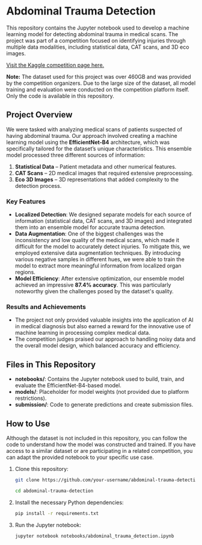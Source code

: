 # Abdominal Trauma Detection

This repository contains the Jupyter notebook used to develop a machine learning model for detecting abdominal trauma in medical scans. The project was part of a competition focused on identifying injuries through multiple data modalities, including statistical data, CAT scans, and 3D eco images.

[Visit the Kaggle competition page here.](https://www.kaggle.com/competitions/rsna-2023-abdominal-trauma-detection/data)

**Note:** The dataset used for this project was over 460GB and was provided by the competition organizers. Due to the large size of the dataset, all model training and evaluation were conducted on the competition platform itself. Only the code is available in this repository.


## Project Overview

We were tasked with analyzing medical scans of patients suspected of having abdominal trauma. Our approach involved creating a machine learning model using the **EfficientNet-B4** architecture, which was specifically tailored for the dataset’s unique characteristics. This ensemble model processed three different sources of information:

1. **Statistical Data** – Patient metadata and other numerical features.
2. **CAT Scans** – 2D medical images that required extensive preprocessing.
3. **Eco 3D Images** – 3D representations that added complexity to the detection process.

### Key Features

- **Localized Detection**: We designed separate models for each source of information (statistical data, CAT scans, and 3D images) and integrated them into an ensemble model for accurate trauma detection.
- **Data Augmentation**: One of the biggest challenges was the inconsistency and low quality of the medical scans, which made it difficult for the model to accurately detect injuries. To mitigate this, we employed extensive data augmentation techniques. By introducing various negative samples in different hues, we were able to train the model to extract more meaningful information from localized organ regions.
- **Model Efficiency**: After extensive optimization, our ensemble model achieved an impressive **87.4% accuracy**. This was particularly noteworthy given the challenges posed by the dataset's quality.

### Results and Achievements

- The project not only provided valuable insights into the application of AI in medical diagnosis but also earned a reward for the innovative use of machine learning in processing complex medical data.
- The competition judges praised our approach to handling noisy data and the overall model design, which balanced accuracy and efficiency.

## Files in This Repository

- **notebooks/**: Contains the Jupyter notebook used to build, train, and evaluate the EfficientNet-B4-based model.
- **models/**: Placeholder for model weights (not provided due to platform restrictions).
- **submission/**: Code to generate predictions and create submission files.

## How to Use

Although the dataset is not included in this repository, you can follow the code to understand how the model was constructed and trained. If you have access to a similar dataset or are participating in a related competition, you can adapt the provided notebook to your specific use case.

1. Clone this repository:
   ```bash
   git clone https://github.com/your-username/abdominal-trauma-detection.git

   cd abdominal-trauma-detection
2. Install the necessary Python dependencies:
    ```bash
    pip install -r requirements.txt
3. Run the Jupyter notebook:
    ```bash
    jupyter notebook notebooks/abdominal_trauma_detection.ipynb

